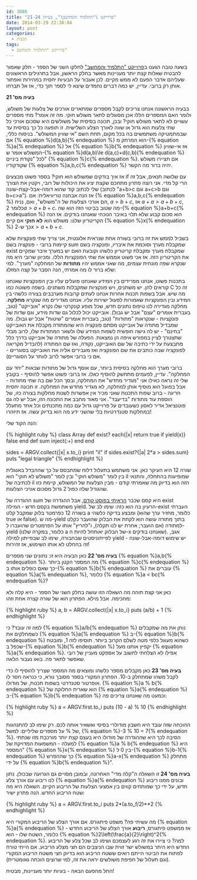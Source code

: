 ```yaml
---
id: 3086
title: "פרוייקט \"התלמיד והמחשב\", בעיות 21-24"
date: 2014-03-29 22:38:04
layout: post
categories: 
  - תכנות
tags: 
  - פרוייקט "התלמיד והמחשב"
---
```

בשעה טובה הגענו ב<a href="http://www.gadial.net/2013/05/27/student_and_computer_1/">פרוייקט "התלמיד והמחשב"</a> לחלקו השני של הספר - חלק שאמור להבטיח שאלות קצת יותר מעניינות מאשר בחלק הראשון, אבל בתרגילים הראשונים שעליהם אדבר הפעם לא ממש מקיים. לכן אעבור על הבעיות יחסית במהירות ואפתור אותן רק ברובי. עדיין, יש כמה דברים נחמדים שיצא לי לספר תוך כדי, אז אל תברחו.

<strong>בעיה מס' 21</strong>

בבעיה הראשונה אנחנו צריכים לקבל מספרים שמתארים אורכים של צלעות של משולש, ולומר האם המספרים הללו אכן מסוגלים לתאר משולש חוקי. מה זה אומר? מתי מספרים עשויים לא לתאר משולש חוקי? ובכן, תכונה בסיסית של משולשים היא שסכום אורכי כל שתי צלעות הוא גדול או שווה לאורך הצלע השלישית. זו תופעה כל כך בסיסית עד שבמתמטיקה משתמשים בה בכל מקום, תחת השם "אי שוויון המשולש". בניסוח כללי, אם {% equation %}d(a,b){% endequation %} הוא המרחק מ-{% equation %}a{% endequation %} אל {% equation %}b{% endequation %} אז אי-שוויון המשולש אומר ש-{% equation %}d(a,b)\le d(a,c)+d(c,b){% endequation %} לכל "נקודת ביניים" {% equation %}c{% endequation %}. אם תציירו משולש שקודקודיו {% equation %}a,b,c{% endequation %} יהיה ברור מה הקשר.

אז איך בודקים שמשולש הוא חוקי? בספר פשוט מבצעים if עם שלושה תנאים, אבל זה הרי קל מדי. אני רוצה פתרון מתחכם שקצת יציג את היכולות של רובי, ויקטין את הצורך שלי לכתוב קוד שהוא דומה-אבל-קצת-שונה (לכתוב "a+b>c וגם a+c>b וגם b+c>a"). אז הנה אבחנה טריוויאלית: אם {% equation %}a,b,c{% endequation %} הם אורכי הצלעות של ה"משולש", ואם, נניח, $a>b+c$, אז $a+a>a+b+c$, כלומר $2a>a+b+c$. מה שטוב בביטוי הזה הוא שה-{% equation %}a+b+c{% endequation %} הוא סכום קבוע שלא תלוי באיבר הנוכחי שאנחנו בודקים. אז הנה הקריטריון שלנו: משולש הוא <strong>לא חוקי</strong> אם קיים {% equation %}x{% endequation %} כך ש-$2x>a+b+c$.

בשביל לממש את זה ברובי בשורה אחת שנראית אלגנטית, אני צריך שתי פונקציות שלא קיימות ברובי - פונקציה בשם sum שמקבלת מערך וסוכמת את איבריו, ופונקציה בשם exist שמקבלת מערך ומקבלת קריטריון כלשהו וקובעת האם יש במערך איבר שמקיים את הקריטריון הזה. אז אני פשוט אממש את שתי הפונקציות הללו. ומכיוון שרובי היא מה שנקרא שפה מונחית עצמים, מה שאני אממש יהיו <strong>מתודות</strong> של המחלקה "מערך". למי שלא ברור לו מה אמרתי, הנה הסבר על קצה המזלג:

בתכנות פשוט, אנחנו מפרידים בין המידע שאנחנו פועלים עליו ובין הפונקציות שאנחנו קוראים להן. יש משתנים, ויש פונקציות שמקבלות משתנים. בשפה פשוטה כמו C זה כל מה שיש. אבל בשפות תכנות אחרות אנחנו לעתים קרובות מערבבים בצורה כלשהי בין המידע ובין הפונקציות שאמורות לפעול ישירות עליו. אנחנו מגדירים מה שנקרא <strong>מחלקה</strong>. מחלקה מגדירה לנו טיפוס נתונים חדש, שכל מופע קונקרטי שלו נקרא "אובייקט" (טוב, בעברית אומרים "עצם" אבל יש גבול). אובייקט יכול לכלול גם שדות מידע, וגם שדות של פונקציות - שנקראות "מתודות" (טוב, בעברית אומרים "שיטות" אבל יש גבול). מה שמבדיל מתודה של אובייקט מסתם פונקציה היא שהמתודה מקבלת את האובייקט "בחינם" - יש לה גישה חופשית לשפות המידע שלו ולשאר המתודות שלו, לרוב מבלי שתצטרך לציין במפורש איפה הן נמצאות. הפעלה של מתודה של אובייקט בדרך כלל מתבצעת על ידי כתיבה של שם האובייקט, נקודה, ואז שם המתודה (להבדיל מקריאה לפונקציה שבה כותבים את שם הפונקציה ואז מעבירים אליה את האובייקט בסוגריים - אם כי ברובי אפשר לרוב לוותר על הסוגריים).

ברובי מערך הוא מחלקה בסיסית ביותר, עם אוסף גדול של מתודות שבאות "יחד עם המחלקה". עדיין, לפעמים מתחשק להוסיף כאלו. אז ברובי פשוט אפשר להוסיף - בקובץ שלי זה נראה כאילו אני "מגדיר מחדש" את המחלקה, ובסך הכל שם בה שתי מתודות - אבל בפועל הוא מוסיף אותן למחלקה, לא מגדיר מחדש את המחלקה. זו תכונה יחסית חריגה - ברוב שפות התכנות שאני מכיר אין אפשרות לשנות מחלקות בצורה כזו, של הוספת עוד מתודות "בדיעבד". אני מאוד מחבב את התכונה הזו, אבל יש לה גם פוטנציאל אדיר לאסון כשעובדים על פרוייקט גדול עם כמה מתכנתים וכל אחד מתעלל במחלקות סטנדרטיות בלי שהשני ידע מה הוא בדיוק עשה. אז תיזהרו!

הנה הקוד שלי:

<div class="code-block">
{% highlight ruby %}
class Array
  def exist?
    each{|x| return true if yield(x)}
    false
  end
  def sum
    inject(:+)
  end
end

sides = ARGV.collect{|x| x.to_i}
print &quot;il&quot; if sides.exist?{|a| 2*a &gt; sides.sum}
puts &quot;legal triangle&quot;
{% endhighlight %}
</div>

שורה 12 היא העיקר כאן. אני משתמש בתעלול דלוח שמתבסס על כך שההבדל באנגלית בין לומר "משולש חוקי" ובין לומר "משולש לא חוקי" הוא il שמופיעות בהתחלה, והתנאי לכתיבה של il הזה הוא בדיוק מה שאמרתי קודם - מבין הצלעות של המשולש, קיימת כזו שהגודל שלה כפול 2 גדול מסכום אורכי הצלעות.

ההגדרה של sum היא קסם שכבר <a href="http://www.gadial.net/2013/09/03/student_and_computer_16-20-ruby/">הראיתי בפוסט קודם</a>, אבל ההגדרה של exist משתמשת בקסם חדש - המילה yield. הרעיון בה הוא כזה: שימו לב של-exist העברתי בשורה 12 כפרמטר בלוק שמקבל קלט a ומבצע בדיקה כלשהי (כלומר, מחזיר ערך שהוא true או false). מה ש-yield בתוך מתודה עושה הוא לקחת את הבלוק שהועבר כקלט למתודה (אם הועבר; אחרת יש לנו תקלה), ו"להריץ" אותו על הפרמטרים שהועברו ל-yield (כלומר, במקרה שלנו a של הבלוק יאותחל להיות ה-x שאנחנו בודקים). אגב, לפייתוניסטים שבחבורה, שימו לב שבפייתון למילה yield יש שימוש דומה-אבל-שונה - זה בהחלט לא אותו השימוש, אז זהירות!

<strong>בעיה מס' 22</strong>
כאן הבעיה היא זו: נתונים שני מספרים {% equation %}a,b{% endequation %}. מה המספר הקטן ביותר {% equation %}c{% endequation %} כך שאם כופלים אותו ב-{% equation %}b{% endequation %} עוברים את {% equation %}a{% endequation %}, כלומר {% equation %}a < bc{% endequation %}?

כאן אני קצת תוהה מה השאלה הזו עושה בחלק השני של הספר - היא קלה ולא מחכימה. אבל מילא. הפתרון הוא של שורה קצרה אחת וזהו:

<div class="code-block">
{% highlight ruby %}
a, b = ARGV.collect{|x| x.to_i}
puts (a/b) + 1
{% endhighlight %}
</div>

למה זה עובד? כי {% equation %}a/b{% endequation %} נותן את מה שמקבלים כשמחלקים את {% equation %}a{% endequation %} ב-{% equation %}b{% endequation %} כשהוא מעוגל כלפי מטה לשלם הקרוב ביותר. תוסיפו לזה 1, ומובטח שכפל ב-{% equation %}b{% endequation %} יקפיץ אותנו מעל {% equation %}a{% endequation %}. אפילו לא הצלחתי לחשוב על אספקט מעניין של רובי שאפשר לתאר פה. בואו נעבור הלאה.

<strong>בעיה מס' 23</strong>
כאן מקבלים מספר כלשהו ומוצאים מה המספר שצריך להוסיף לו כדי לקבל משהו שמתחלק ב-10. הפתרון המקורי בספר מסובך נורא, כי כנראה חסר לו אופרטור סטנדרטי בשפות תכנות, של מודולו. {% equation %}a % b{% endequation %} הוא שארית החלוקה של {% equation %}a{% endequation %} ב-{% equation %}b{% endequation %} וכמעט מה שאנחנו צריכים פה:

<div class="code-block">
{% highlight ruby %}
a = ARGV.first.to_i
puts (10 - a) % 10
{% endhighlight %}
</div>

ההוכחה שזה עובד היא חשבון מודולרי בסיסי ואשאיר אותה לכם. רק שימו לב להתנהגות של % על מספרים שליליים: למשל, {% equation %}-3 % 10 = 7{% endequation %}. הסיבה לכך היא שההגדרה של מודולו היא בעצם קצת יותר מורכבת מזו שנתתי למעלה - המשמעות המדויקת של {% equation %}a % b{% endequation %} היא "המספר {% equation %}x{% endequation %} בין 0 ל-{% equation %}b-1{% endequation %} כך שההפרש {% equation %}a-x{% endequation %} מתחלק על ידי {% equation %}b{% endequation %}".

<strong>בעיה מס' 24</strong>
זו השאלה ה"קלה מדי" האחרונה, ובמובן מסויים גם הגרועה שבכולן. נתון לנו ריבוע עם אורך צלע {% equation %}a{% endequation %} ובונים ממנו ריבוע חדש, על ידי כך שמותחים קווים בין אמצעי הצלעות של הריבוע הקיים. השאלה היא מה שטח הריבוע החדש. הנה פתרון ישיר:

<div class="code-block">
{% highlight ruby %}
a = ARGV.first.to_i
puts 2*(a.to_f/2)**2
{% endhighlight %}
</div>

מה עשיתי פה? משפט פיתגורס. אם אורך הצלע של הריבוע המקורי היא {% equation %}a{% endequation %} אז ממשפט פיתגורס, <strong>ריבוע</strong> אורך הצלע של הריבוע החדש - כלומר, השטח שלו - הוא {% equation %}2\left(\frac{a}{2}\right)^2{% endequation %}. למה? כי ציירו את זה רגע לעצמכם ושימו לב שכל צלע של הריבוע החדש היא היתר במשולש ישר זווית שבו הניצבים הם חצי מצלע הריבוע. אם הייתי טורח לפתוח את הביטוי הייתם רואים ששטח הריבוע הוא בדיוק חצי משטח הריבוע המקורי (וגם תעלול של חפיפת משולשים יראה את זה, למי שרוצים הוכחה גאומטרית).

החל מהפעם הבאה - בעיות יותר מעניינות, מבטיח!
